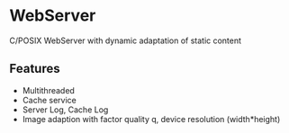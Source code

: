 # WebServer
C/POSIX WebServer with dynamic adaptation of static content

## Features

  - Multithreaded
  - Cache service
  - Server Log, Cache Log
  - Image adaption with factor quality q, device resolution (width*height)
